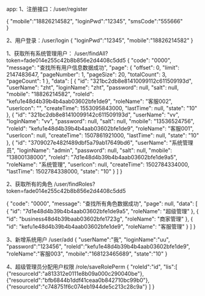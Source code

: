 app:
1、注册接口：/user/register

{
    "mobile":"18826214582",
    "loginPwd":"12345",
    "smsCode":"555666"        
}


2、用户登录：/user/login
{
    "loginPwd":"12345",
    "mobile":"18826214582"
}




1、获取所有系统管理用户：
/user/findAll?token=fade014e255c42b8b856e2d4408c5dd5
{
    "code": "0000",
    "message": "查找所有用户信息数据成功",
    "page": {
        "offset": 0,
        "limit": 2147483647,
        "pageNumber": 1,
        "pageSize": 20,
        "totalCount": 3,
        "pageCount": 1
    },
    "data": [
        {
            "id": "321bc2db8e81410099112c611509193d",
            "userName": "zht",
            "loginName": "zht",
            "password": null,
            "salt": null,
            "mobile": "18826214582",
            "roleId": "kefu1e48d4b39b4b4aab03602bfe1de9",
            "roleName": "客服002",
            "userIcon": "",
            "createTime": 1553095843000,
            "lastTime": null,
            "state": "10"
        },
        {
            "id": "321bc2db8e81410099142c611509193d",
            "userName": "vv",
            "loginName": "vv",
            "password": null,
            "salt": null,
            "mobile": "13536524756",
            "roleId": "kefu1e48d4b39b4b4aab03602bfe1de9",
            "roleName": "客服001",
            "userIcon": null,
            "createTime": 1507861921000,
            "lastTime": null,
            "state": "10"
        },
        {
            "id": "3709027e482f489dbf5a79ab17649bd6",
            "userName": "系统管理员",
            "loginName": "admin",
            "password": null,
            "salt": null,
            "mobile": "13800138000",
            "roleId": "7d1e48d4b39b4b4aab03602bfe1de9a5",
            "roleName": "系统管理",
            "userIcon": null,
            "createTime": 1502784334000,
            "lastTime": 1502784338000,
            "state": "10"
        }
    ]
}


2、获取所有的角色
/user/findRoles?token=fade014e255c42b8b856e2d4408c5dd5

{
    "code": "0000",
    "message": "查找所有角色数据成功",
    "page": null,
    "data": [
        {
            "id": "7d1e48d4b39b4b4aab03602bfe1de9a5",
            "roleName": "超级管理"
        },
        {
            "id": "business48d4b39baab03602bfe1723g",
            "roleName": "商家管理"
        },
        {
            "id": "kefu1e48d4b39b4b4aab03602bfe1de9",
            "roleName": "客服管理"
        }
    ]
}

3、新增系统用户
   /user/add
   {
	"userName":"我",
    "loginName":"uu",
    "password":"123456",
    "roleId":"kefu1e48d4b39b4b4aab03602bfe1de9",
    "roleName":"客服003",
    "mobile":"168123465689",
    "state":"10"
  }
  
  
4、超级管理员分配用户权限
   /role/saveRolePerm
   {
	"roleId":"id",
	"lis":[
			{"resourceId":"a813312e0111e8b09a000c290040be"},
			{"resourceId":"bfb6844b1ddf41ceaa0b842710bc99b0"},
			{"resourceId":"c748751f6c074eb1944de5c213c28c9a"}
	      ]
    }
